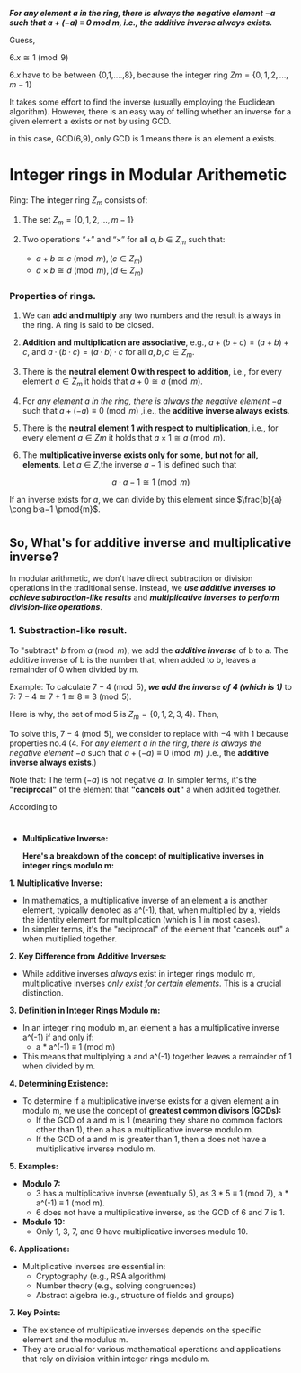 ***For any element a in the ring, there is always the negative element −a such that a + (−a) ≡ 0 mod m, i.e., the additive inverse always exists.***

Guess,

$6.x \cong 1 \pmod{9}$

$6.x$ have to be between {0,1,....,8}, because the integer ring $Z{m} = \{0, 1, 2, . . . , m − 1\}$

It takes some effort to find the inverse (usually employing the Euclidean algorithm). However, there is an easy way of telling whether an inverse for a given element a exists or not by using GCD.

in this case, GCD(6,9), only GCD is 1 means there is an element a exists.

#
# Integer rings in Modular Arithemetic
Ring: The integer ring $Z_{m}$ consists of:
1. The set $Z_{m}=\{0,1,2,...,m−1\}$
2. Two operations “+” and “×” for all $a,b ∈ Z_{m}$ such that:

    - $a+b \cong c \pmod{m},(c \in Z_{m})$
    - $a×b \cong d \pmod{m},(d \in Z_{m})$
### Properties of rings.

1. We can **add and multiply** any two numbers and the result is always in the ring. A ring is said to be closed.

2. **Addition and multiplication are associative**, e.g., $a+(b+c)=(a+b)+c$, and $a·(b·c)=(a·b)·c$ for all $a,b,c \in Z_{m}$.

3. There is the **neutral element 0 with respect to addition**, i.e., for every element $a \in Z_{m}$ it holds that $a+0 \cong a \pmod{m}$.

4. For *any element $a$ in the ring, there is always the negative element $−a$* such that $a+(−a)≡0 \pmod{m}$ ,i.e., the **additive inverse always exists**.

5. There is the **neutral element 1 with respect to multiplication**, i.e., for every element $a \in Z{m}$ it holds that $a×1 \cong a \pmod{m}$.

6. The **multiplicative inverse exists only for some, but not for all, elements**. Let $a \in Z$,the inverse $a−1$ is defined such that

$$
a·a−1 \cong 1 \pmod{m}
$$

If an inverse exists for $a$, we can divide by this element since $\frac{b}{a} \cong b·a−1 \pmod{m}$.
#

## So, What's for additive inverse and multiplicative inverse?

In modular arithmetic, we don't have direct subtraction or division operations in the traditional sense. Instead, we ***use additive inverses to achieve subtraction-like results*** and ***multiplicative inverses to perform division-like operations***.

### **1. Substraction-like result.**

To "subtract" $b$ from $a \pmod{m}$, we add the ***additive inverse*** of b to a. The additive inverse of b is the number that, when added to b, leaves a remainder of 0 when divided by m.

Example: To calculate $7 - 4 \pmod{5}$, ***we add the inverse of 4 (which is 1)*** to 7: $7 - 4 \cong 7 + 1 \cong 8 ≡ 3 \pmod{5}$.

Here is why, the set of mod 5 is $Z_{m} = \{0,1,2,3,4\}$. Then,

To solve this, $7 - 4 \pmod{5}$, we consider to replace with $-4$ with $1$ because properties no.4 (4. For *any element $a$ in the ring, there is always the negative element $−a$* such that $a+(−a)≡0 \pmod{m}$ ,i.e., the **additive inverse always exists**.) 

Note that: The term $(-a)$ is not negative $a$. In simpler terms, it's the **"reciprocal"** of the element that **"cancels out"** a when additied together.

According to 

#

- **Multiplicative Inverse:**

    **Here's a breakdown of the concept of multiplicative inverses in integer rings modulo m:**

**1. Multiplicative Inverse:**

- In mathematics, a multiplicative inverse of an element a is another element, typically denoted as a^(-1), that, when multiplied by a, yields the identity element for multiplication (which is 1 in most cases).
- In simpler terms, it's the "reciprocal" of the element that "cancels out" a when multiplied together.

**2. Key Difference from Additive Inverses:**

- While additive inverses *always* exist in integer rings modulo m, multiplicative inverses *only exist for certain elements*. This is a crucial distinction.

**3. Definition in Integer Rings Modulo m:**

- In an integer ring modulo m, an element a has a multiplicative inverse a^(-1) if and only if:
    - a * a^(-1) ≡ 1 (mod m)
- This means that multiplying a and a^(-1) together leaves a remainder of 1 when divided by m.

**4. Determining Existence:**

- To determine if a multiplicative inverse exists for a given element a in modulo m, we use the concept of **greatest common divisors (GCDs):**
    - If the GCD of a and m is 1 (meaning they share no common factors other than 1), then a has a multiplicative inverse modulo m.
    - If the GCD of a and m is greater than 1, then a does not have a multiplicative inverse modulo m.

**5. Examples:**

- **Modulo 7:**
    - 3 has a multiplicative inverse (eventually 5), as 3 * 5 ≡ 1 (mod 7), a * a^(-1) ≡ 1 (mod m).
    - 6 does not have a multiplicative inverse, as the GCD of 6 and 7 is 1.
- **Modulo 10:**
    - Only 1, 3, 7, and 9 have multiplicative inverses modulo 10.

**6. Applications:**

- Multiplicative inverses are essential in:
    - Cryptography (e.g., RSA algorithm)
    - Number theory (e.g., solving congruences)
    - Abstract algebra (e.g., structure of fields and groups)

**7. Key Points:**

- The existence of multiplicative inverses depends on the specific element and the modulus m.
- They are crucial for various mathematical operations and applications that rely on division within integer rings modulo m.


